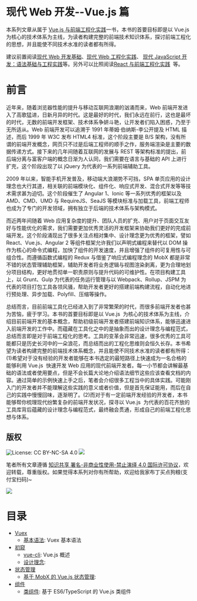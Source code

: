 # 现代 Web 开发--Vue.js 篇

本系列文章从属于 [Vue.js 与前端工程化实践](https://parg.co/bWg)一书，本书的首要目标即是以 Vue.js 为核心的技术体系为主线，为读者构建完整的前端技术知识体系，探讨前端工程化的思想，并且能使不同技术水准的读者都有所得。

建议前置阅读[现代 Web 开发基础](https://parg.co/UHU)、[现代 Web 工程化实践](https://github.com/wx-chevalier/Web-Series/)、 [现代 JavaScript 开发：语法基础与工程实践](https://parg.co/bxN)等。另外可以比照阅读[React 与前端工程化实践](https://parg.co/bIn)  等。

# 前言

近年来，随着浏览器性能的提升与移动互联网浪潮的汹涌而来，Web 前端开发进入了高歌猛进，日新月异的时代。这是最好的时代，我们永远在前行，这也是最坏的时代，无数的前端开发框架、技术体系争妍斗艳，让开发者们陷入困惑，乃至于无所适从。Web 前端开发可以追溯于 1991 年蒂姆·伯纳斯-李公开提及 HTML 描述，而后 1999 年 W3C 发布 HTML4 标准，这个阶段主要是 B/S 架构，没有所谓的前端开发概念，网页只不过是后端工程师的顺手之作，服务端渲染是主要的数据传递方式。接下来的几年间随着互联网的发展与 REST 等架构标准的提出，前后端分离与富客户端的概念日渐为人认同，我们需要在语言与基础的 API 上进行扩充，这个阶段出现了以 jQuery 为代表的一系列前端辅助工具。

2009 年以来，智能手机开发普及，移动端大浪潮势不可挡，SPA 单页应用的设计理念也大行其道，相关联的前端模块化、组件化、响应式开发、混合式开发等等技术需求甚为迫切。这个阶段催生了 Angular 1、Ionic 等一系列优秀的框架以及 AMD、CMD、UMD 与 RequireJS、SeaJS 等模块标准与加载工具，前端工程师也成为了专门的开发领域，拥有独立于后端的技术体系与架构模式。

而近两年间随着 Web 应用复杂度的提升、团队人员的扩充、用户对于页面交互友好与性能优化的需求，我们需要更加优秀灵活的开发框架来协助我们更好的完成前端开发。这个阶段涌现出了很多关注点相对集中、设计理念更为优秀的框架，譬如 React、Vue.js、Angular 2 等组件框架允许我们以声明式编程来替代以 DOM 操作为核心的命令式编程，加快了组件的开发速度，并且增强了组件的可复用性与可组合性。而遵循函数式编程的 Redux 与借鉴了响应式编程理念的 MobX 都是非常不错的状态管理辅助框架，辅助开发者将业务逻辑与视图渲染剥离，更为合理地划分项目结构，更好地贯彻单一职责原则与提升代码的可维护性。在项目构建工具上，以 Grunt、Gulp 为代表的任务运行管理与以 Webpack、Rollup、JSPM 为代表的项目打包工具各领风骚，帮助开发者更好的搭建前端构建流程，自动化地进行预处理、异步加载、Polyfill、压缩等操作。

总结而言，目前前端工具化已经进入到了非常繁荣的时代，而很多前端开发者也甚为苦恼，疲于学习。本书的首要目标即是以 Vue.js  为核心的技术体系为主线，介绍目前前端开发的基本概念，帮助初级前端开发者搭建前端知识体系，能够迅速进入前端开发的工作中。而蕴藏在工具化之中的是抽象而出的设计理念与编程范式，总结而言即是对于前端工程化的思考。工具的变革会非常迅速，很多优秀的工具可能都只是历史长河中的一朵浪花，而总结而出的工程化思维则会恒久长存。本书希望为读者构建完整的前端技术体系概念，并且能使不同技术水准的读者都有所得：(1)希望对于没有经验的开发者能够在本书选定的最短路径上快速成为一名合格的能够利用 Vue.js  快速开发 Web 应用的现代前端开发者。每一小节都会讲解最基础的语法或者使用要点，但是不会长篇大论地介绍语法细节这些应该查看文档的内容。通过简单的示例快速上手之后，笔者会介绍很多工程当中的具体实践。可能刚入门的开发者并不能理解这些实践的意义或者价值，但是首先保证能用，而后在自己的实践中慢慢回味，逐渐明了。(2)而对于有一定前端开发经验的开发者，本书能够帮你梳理现代纷繁复杂的前端开发状况，探寻以 Vue.js  为代表的百花齐放的工具库背后蕴藏的设计理念与编程范式，最终融会贯通，形成自己的前端工程化思想与体系。

## 版权

![License: CC BY-NC-SA 4.0](https://img.shields.io/badge/License-CC%20BY--NC--SA%204.0-lightgrey.svg) ![](https://parg.co/bDm)

笔者所有文章遵循 [知识共享 署名-非商业性使用-禁止演绎 4.0 国际许可协议](https://creativecommons.org/licenses/by-nc-nd/4.0/deed.zh)，欢迎转载，尊重版权。如果觉得本系列对你有所帮助，欢迎给我家布丁买点狗粮(支付宝扫码)~

![](https://github.com/wx-chevalier/OSS/blob/master/2017/8/1/Buding.jpg?raw=true)

# 目录

- [Vuex](https://github.com/wx-chevalier/Web-Development-And-Engineering-Practices/Vue-And-Frontend-Engineering/Vuex/Index.md)
  - [基本语法](https://github.com/wx-chevalier/Web-Development-And-Engineering-Practices/blob/master/Vue-And-Frontend-Engineering/Vuex/%E5%9F%BA%E6%9C%AC%E8%AF%AD%E6%B3%95.md): Vuex 基本语法
- [初窥](https://github.com/wx-chevalier/Web-Development-And-Engineering-Practices/Vue-And-Frontend-Engineering/%E5%88%9D%E7%AA%A5/Index.md)
  - [vue-cli](https://github.com/wx-chevalier/Web-Development-And-Engineering-Practices/blob/master/Vue-And-Frontend-Engineering/%E5%88%9D%E7%AA%A5/vue-cli.md): Vue.js 概述
  - [设计理念](https://github.com/wx-chevalier/Web-Development-And-Engineering-Practices/blob/master/Vue-And-Frontend-Engineering/%E5%88%9D%E7%AA%A5/%E8%AE%BE%E8%AE%A1%E7%90%86%E5%BF%B5.md):
- [状态管理](https://github.com/wx-chevalier/Web-Development-And-Engineering-Practices/Vue-And-Frontend-Engineering/%E7%8A%B6%E6%80%81%E7%AE%A1%E7%90%86/Index.md)
  - [基于 MobX 的 Vue.js 状态管理](https://github.com/wx-chevalier/Web-Development-And-Engineering-Practices/blob/master/Vue-And-Frontend-Engineering/%E7%8A%B6%E6%80%81%E7%AE%A1%E7%90%86/%E5%9F%BA%E4%BA%8E%20MobX%20%E7%9A%84%20Vue.js%20%E7%8A%B6%E6%80%81%E7%AE%A1%E7%90%86.md):
- [组件](https://github.com/wx-chevalier/Web-Development-And-Engineering-Practices/Vue-And-Frontend-Engineering/%E7%BB%84%E4%BB%B6/Index.md)
  - [类组件](https://github.com/wx-chevalier/Web-Development-And-Engineering-Practices/blob/master/Vue-And-Frontend-Engineering/%E7%BB%84%E4%BB%B6/%E7%B1%BB%E7%BB%84%E4%BB%B6.md): 基于 ES6/TypeScript 的 Vue.js 类组件

